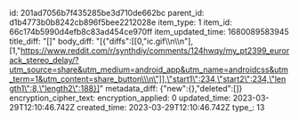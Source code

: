 id: 201ad7056b7f435285be3d710de662bc
parent_id: d1b4773b0b8242cb896f5bee2212028e
item_type: 1
item_id: 66c174b5990d4efb8c83ad454ce970ff
item_updated_time: 1680089583945
title_diff: "[]"
body_diff: "[{\"diffs\":[[0,\"ic.gif\\\n\\\n\"],[1,\"https://www.reddit.com/r/synthdiy/comments/124hwqy/my_pt2399_eurorack_stereo_delay/?utm_source=share&utm_medium=android_app&utm_name=androidcss&utm_term=1&utm_content=share_button\\\n\"]],\"start1\":234,\"start2\":234,\"length1\":8,\"length2\":188}]"
metadata_diff: {"new":{},"deleted":[]}
encryption_cipher_text: 
encryption_applied: 0
updated_time: 2023-03-29T12:10:46.742Z
created_time: 2023-03-29T12:10:46.742Z
type_: 13